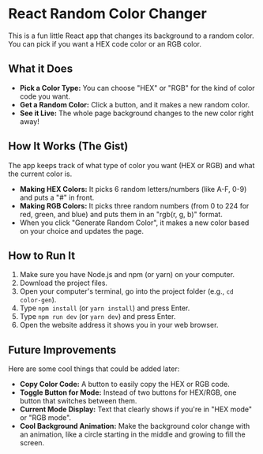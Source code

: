 # React Random Color Changer

This is a fun little React app that changes its background to a random color. You can pick if you want a HEX code color or an RGB color.

## What it Does

- **Pick a Color Type:** You can choose "HEX" or "RGB" for the kind of color code you want.
- **Get a Random Color:** Click a button, and it makes a new random color.
- **See it Live:** The whole page background changes to the new color right away!

## How It Works (The Gist)

The app keeps track of what type of color you want (HEX or RGB) and what the current color is.

- **Making HEX Colors:** It picks 6 random letters/numbers (like A-F, 0-9) and puts a "#" in front.
- **Making RGB Colors:** It picks three random numbers (from 0 to 224 for red, green, and blue) and puts them in an "rgb(r, g, b)" format.
- When you click "Generate Random Color", it makes a new color based on your choice and updates the page.

## How to Run It

1.  Make sure you have Node.js and npm (or yarn) on your computer.
2.  Download the project files.
3.  Open your computer's terminal, go into the project folder (e.g., `cd color-gen`).
4.  Type `npm install` (or `yarn install`) and press Enter.
5.  Type `npm run dev` (or `yarn dev`) and press Enter.
6.  Open the website address it shows you in your web browser.

## Future Improvements

Here are some cool things that could be added later:

- **Copy Color Code:** A button to easily copy the HEX or RGB code.
- **Toggle Button for Mode:** Instead of two buttons for HEX/RGB, one button that switches between them.
- **Current Mode Display:** Text that clearly shows if you're in "HEX mode" or "RGB mode".
- **Cool Background Animation:** Make the background color change with an animation, like a circle starting in the middle and growing to fill the screen.
